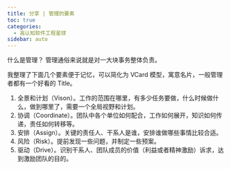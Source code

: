 ```yaml
---
title: 分享 | 管理的要素
toc: true
categories: 
  - 高认知软件工程星球
sidebar: auto
---
```


什么是管理？ 管理通俗来说就是对一大块事务整体负责。

我整理了下面几个要素便于记忆，可以简化为 VCard 模型，寓意名片，一般管理者都有一个好看的 Title。
 
1. 全景和计划（Vison）。工作的范围在哪里，有多少任务要做，什么时候做什么，做到哪里了，需要一个全局视野和计划。
2. 协调（Coordinate）。团队中各个单位如何配合，工作如何展开，知识如何传递，责任如何转移等。
3. 安排（Assign）。关键的责任人、干系人是谁，安排谁做哪些事情比较合适。
4. 风险（Risk）。提前发现一些问题，并制定一些预案。
5. 驱动（Drive）。识别干系人、团队成员的价值（利益或者精神激励）诉求，达到激励团队的目的。


